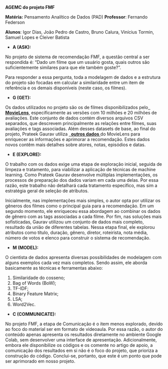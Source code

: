 ﻿**AGEMC do projeto FMF** 

**Matéria:** Pensamento Analítico de Dados (PAD)
**Professor**: Fernando Federson 

**Alunos**: Igor Dias, João Pedro de Castro, Bruno Calura, Vinícius Tormin, Samuel Lopes e Cleiver Batista 

- **A (ASK):** 

No projeto de sistema de recomendação FMF, a questão central a ser respondida é: “Dado um filme que um usuário gosta, quais outros são suficientemente similares para que ele também goste?”.  

Para responder a essa pergunta, toda a modelagem de dados e a estrutura do projeto são focadas em calcular a similaridade entre um item de referência e os demais disponíveis (neste caso, os filmes). 

- **G (GET):** 

Os dados utilizados no projeto são os de filmes disponibilizados pelo[` `**MovieLens**,](https://grouplens.org/datasets/movielens/) especificamente as versões com 10 milhões e 20 milhões de avaliações. Este conjunto de dados contém diversos arquivos CSV separados, que descrevem principalmente as relações entre filmes, suas avaliações e tags associadas. Além desses datasets de base, ao  final  do  projeto,  Prateek  Gaurav  utiliza [` `**outros  dados** ](file:///C:/Users/igord/OneDrive/Documentos/TCE%20-%20OPDC.pdf) do  MovieLens  para enriquecer as informações e aprimorar a recomendação. Estes dados novos contêm mais detalhes sobre atores, notas, episódios e datas. 

- **E (EXPLORE):** 

O trabalho com os dados exige uma etapa de exploração inicial, seguida de limpeza e tratamento, para viabilizar a aplicação de técnicas de machine learning. Como Prateek Gaurav desenvolve múltiplas implementações, os processos de preparação dos dados variam em cada uma delas. Por essa razão, este trabalho não detalhará cada tratamento específico, mas sim a estratégia geral de seleção de atributos. 

Inicialmente, nas implementações mais simples, o autor opta por utilizar os gêneros dos filmes como o principal guia para a recomendação. Em um segundo momento, ele  enriqueceu  essa  abordagem  ao  combinar  os  dados  de  gênero  com  as  tags associadas a cada filme. Por fim, nas soluções mais sofisticadas, Gaurav utilizou um conjunto de dados mais completo, resultado da união de diferentes tabelas. Nessa etapa final, ele explorou atributos como título, duração, gênero, diretor, roteirista, nota média, número de votos e elenco para construir o sistema de recomendação. 

- **M (MODEL):** 

O cientista de dados apresenta diversas possibilidades de modelagem com alguns exemplos cada vez mais completos. Sendo assim, ele aborda basicamente as técnicas e ferramentas abaixo: 

1. Similaridade do cosseno; 
1. Bag of Words (BoW); 
1. TF-IDF; 
1. Binary Feature Matrix; 
1. LSA; 
1. Word2Vec. 
- **C (COMMUNICATE):** 

No projeto FMF, a etapa de Comunicação é o item menos explorado, devido ao foco do material ser em formato de videoaula. Por essa razão, o autor do conteúdo apenas apresenta os resultados diretamente no ambiente Google Colab, sem desenvolver uma interface de apresentação. Adicionalmente, embora ele disponibilize os códigos e os comente no artigo de apoio, a comunicação dos resultados em si não é o foco do projeto, que prioriza a construção do código. Conclui-se, portanto, que este é um ponto que pode ser aprimorado em nosso projeto. 
